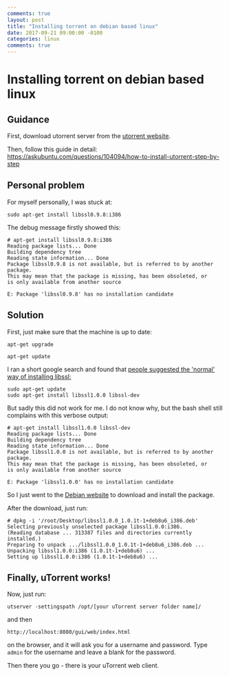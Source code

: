 ```yaml
---
comments: true
layout: post
title: "Installing torrent on debian based linux"
date: 2017-09-21 09:00:00 -0100
categories: linux
comments: true
---
```

# Installing torrent on debian based linux
## Guidance
First, download utorrent server from the [utorrent website](http://www.utorrent.com/downloads/linux).

Then, follow this guide in detail:
https://askubuntu.com/questions/104094/how-to-install-utorrent-step-by-step

## Personal problem
For myself personally, I was stuck at:
```
sudo apt-get install libssl0.9.8:i386
```

The debug message firstly showed this:
```
# apt-get install libssl0.9.8:i386
Reading package lists... Done
Building dependency tree       
Reading state information... Done
Package libssl0.9.8 is not available, but is referred to by another package.
This may mean that the package is missing, has been obsoleted, or
is only available from another source

E: Package 'libssl0.9.8' has no installation candidate
```

## Solution
First, just make sure that the machine is up to date:
```
apt-get upgrade
```
```
apt-get update
```

I ran a short google search and found that [people suggested the 'normal' way of installing libssl:](https://askubuntu.com/questions/339364/libssl-so-10-cannot-open-shared-object-file-no-such-file-or-directory)
```
sudo apt-get update
sudo apt-get install libssl1.0.0 libssl-dev
```

But sadly this did not work for me. I do not know why, but the bash shell still complains with this verbose output:
```
# apt-get install libssl1.0.0 libssl-dev
Reading package lists... Done
Building dependency tree       
Reading state information... Done
Package libssl1.0.0 is not available, but is referred to by another package.
This may mean that the package is missing, has been obsoleted, or
is only available from another source

E: Package 'libssl1.0.0' has no installation candidate
```

So I just went to the [Debian website](https://packages.debian.org/jessie/i386/libssl1.0.0/download) to download and install the package.

After the download, just run:
```
# dpkg -i '/root/Desktop/libssl1.0.0_1.0.1t-1+deb8u6_i386.deb' 
Selecting previously unselected package libssl1.0.0:i386.
(Reading database ... 313387 files and directories currently installed.)
Preparing to unpack .../libssl1.0.0_1.0.1t-1+deb8u6_i386.deb ...
Unpacking libssl1.0.0:i386 (1.0.1t-1+deb8u6) ...
Setting up libssl1.0.0:i386 (1.0.1t-1+deb8u6) ...
```

## Finally, uTorrent works!
Now, just run: 
```
utserver -settingspath /opt/[your uTorrent server folder name]/
```
and then
```
http://localhost:8080/gui/web/index.html
```
on the browser, and it will ask you for a username and password. Type `admin` for the username and leave a blank for the password.

Then there you go - there is your uTorrent web client.
